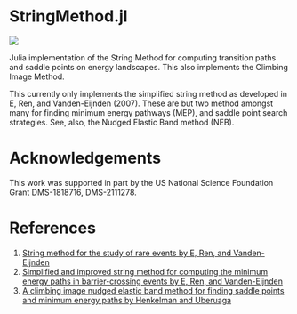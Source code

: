 # StringMethod.jl

[![](https://img.shields.io/badge/docs-dev-blue.svg)](https://gideonsimpson.github.io/StringMethod.jl/dev)


Julia implementation of the String Method for computing transition paths and
saddle points on energy landscapes.  This also implements the Climbing Image
Method.

This currently only implements the simplified string method as developed in E,
Ren, and Vanden-Eijnden (2007).  These are but two method amongst many for
finding minimum energy pathways (MEP), and saddle point search strategies.  See,
also, the Nudged Elastic Band method (NEB).

# Acknowledgements
This work was supported in part by the US National Science Foundation Grant DMS-1818716, DMS-2111278.

# References
1. [String method for the study of rare events by E, Ren, and Vanden-Eijnden](https://doi.org/10.1103/PhysRevB.66.052301)
2. [Simplified and improved string method for computing the minimum energy paths in barrier-crossing events by E, Ren, and Vanden-Eijnden](https://aip.scitation.org/doi/10.1063/1.2720838)
3. [A climbing image nudged elastic band method for finding saddle points and minimum energy paths by Henkelman and Uberuaga](https://doi.org/10.1063/1.1329672)
